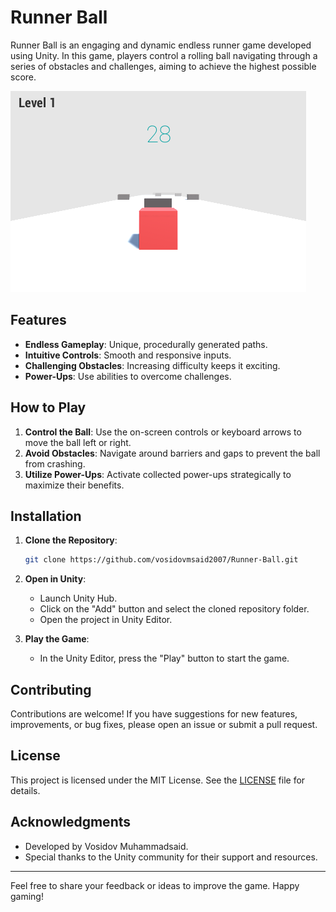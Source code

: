 
# Runner Ball

Runner Ball is an engaging and dynamic endless runner game developed using Unity. In this game, players control a rolling ball navigating through a series of obstacles and challenges, aiming to achieve the highest possible score.

![Gameplay Screenshot](images/Start.PNG)

## Features

- **Endless Gameplay**: Unique, procedurally generated paths.
- **Intuitive Controls**: Smooth and responsive inputs.
- **Challenging Obstacles**: Increasing difficulty keeps it exciting.
- **Power-Ups**: Use abilities to overcome challenges.

## How to Play

1. **Control the Ball**: Use the on-screen controls or keyboard arrows to move the ball left or right.
2. **Avoid Obstacles**: Navigate around barriers and gaps to prevent the ball from crashing.
4. **Utilize Power-Ups**: Activate collected power-ups strategically to maximize their benefits.

## Installation

1. **Clone the Repository**:

   ```bash
   git clone https://github.com/vosidovmsaid2007/Runner-Ball.git
   ```

2. **Open in Unity**:

   - Launch Unity Hub.
   - Click on the "Add" button and select the cloned repository folder.
   - Open the project in Unity Editor.

3. **Play the Game**:

   - In the Unity Editor, press the "Play" button to start the game.

## Contributing

Contributions are welcome! If you have suggestions for new features, improvements, or bug fixes, please open an issue or submit a pull request.

## License

This project is licensed under the MIT License. See the [LICENSE](LICENSE) file for details.

## Acknowledgments

- Developed by Vosidov Muhammadsaid.
- Special thanks to the Unity community for their support and resources.

---

Feel free to share your feedback or ideas to improve the game. Happy gaming!

